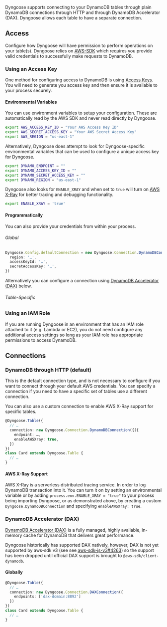 Dyngoose supports connecting to your DynamoDB tables through plain DynamoDB connections through HTTP and through DynamoDB Accelerator (DAX). Dyngoose allows each table to have a separate connection.

## Access

Configure how Dyngoose will have permission to perform operations on your table(s). Dyngoose relies on [AWS-SDK](https://www.npmjs.com/package/aws-sdk) which requires you provide valid credentials to successfully make requests to DynamoDB.

### Using an Access Key

One method for configuring access to DynamoDB is using [Access Keys](https://docs.aws.amazon.com/general/latest/gr/aws-sec-cred-types.html#access-keys-and-secret-access-keys). You will need to generate you access key and then ensure it is available to your process securely.

#### Environmental Variables

You can use environment variables to setup your configuration. These are automatically read by the AWS SDK and never read directly by Dyngoose.

```bash
export AWS_ACCESS_KEY_ID = "Your AWS Access Key ID"
export AWS_SECRET_ACCESS_KEY = "Your AWS Secret Access Key"
export AWS_REGION = "us-east-1"
```

Alternatively, Dyngoose does attempt to look for Dyngoose-specific environmental variables that can be used to configure a unique access key for Dyngoose.

```bash
export DYNAMO_ENDPOINT = ""
export DYNAMO_ACCESS_KEY_ID = ""
export DYNAMO_SECRET_ACCESS_KEY = ""
export DYNAMO_REGION = "us-east-1"
```

Dyngoose also looks for `ENABLE_XRAY` and when set to `true` will turn on [AWS X-Ray](https://aws.amazon.com/xray/) for better tracing and debugging functionality.

```bash
export ENABLE_XRAY = 'true'
```

#### Programmatically

You can also provide your credentials from within your process.
###### Global

```typescript
Dyngoose.Config.defaultConnection = new Dyngoose.Connection.DynamoDBConnection({
  region: '…',
  accessKeyId: '…',
  secretAccessKey: '…',
})
```

Alternatively you can configure a connection using [DynamoDB Accelerator (DAX)](#DynamoDB-Accelerator-DAX) below.

###### Table-Specific

### Using an IAM Role

If you are running Dyngoose in an environment that has an IAM role attached to it (e.g. Lambda or EC2), you do not need configure any additional access settings so long as your IAM role has appropriate permissions to access DynamoDB.

## Connections

### DynamoDB through HTTP (default)

This is the default connection type, and is not necessary to configure if you want to connect through your default AWS credentials. You can specify a connection if you need to have a specific set of tables use a different connection.

You can also use a custom connection to enable AWS X-Ray support for specific tables.

```typescript
@Dyngoose.Table({
  // …
  connection: new Dyngoose.Connection.DynamoDBConnection({({
    endpoint: …,
    enableAWSXray: true,
  })
})
class Card extends Dyngoose.Table {
  // …
}
```

#### AWS X-Ray Support

AWS X-Ray is a serverless distributed tracing service. In order to log DynamoDB transaction into it. You can turn it on by setting an environmental variable or by adding `process.env.ENABLE_XRAY = "true"` to your process being importing Dyngoose, or as demonstrated above, by creating a custom `Dyngoose.DynamoDBConnection` and specifying `enableAWSXray: true`.

### DynamoDB Accelerator (DAX)

[DynamoDB Accelerator (DAX)](https://aws.amazon.com/dynamodb/dax/) is a fully managed, highly available, in-memory cache for DynamoDB that delivers great performance.

Dyngoose historically has supported DAX natively, however, DAX is not yet supported by aws-sdk v3 (see see [aws-sdk-js-v3#4263](https://github.com/aws/aws-sdk-js-v3/issues/4263)) so the support has been dropped until official DAX support is brought to `@aws-sdk/client-dynamodb`.



#### Globally

```typescript
@Dyngoose.Table({
  // …
  connection: new Dyngoose.Connection.DAXConnection({
    endpoints: ['dax-domain:8892']
  })
})
class Card extends Dyngoose.Table {
  // …
}
```
